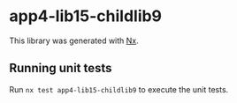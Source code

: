 # app4-lib15-childlib9

This library was generated with [Nx](https://nx.dev).

## Running unit tests

Run `nx test app4-lib15-childlib9` to execute the unit tests.
